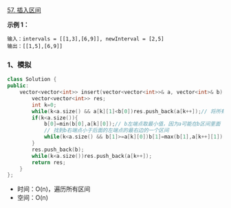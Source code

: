 [57. 插入区间](https://leetcode.cn/problems/insert-interval/)

**示例 1：**

```
输入：intervals = [[1,3],[6,9]], newInterval = [2,5]
输出：[[1,5],[6,9]]
```



### 1、模拟

```cpp
class Solution {
public:
    vector<vector<int>> insert(vector<vector<int>>& a, vector<int>& b) {
        vector<vector<int>> res;
        int k=0;
        while(k<a.size() && a[k][1]<b[0])res.push_back(a[k++]);// 将所有在新区间 b 之前的区间加入结果
        if(k<a.size()){
            b[0]=min(b[0],a[k][0]);// b左端点取最小值，因为a可能在b区间里面
            // 找到b右端点小于后面的左端点的最右边的一个区间
            while(k<a.size() && b[1]>=a[k][0])b[1]=max(b[1],a[k++][1]);
        }
        res.push_back(b);
        while(k<a.size())res.push_back(a[k++]);
        return res;
    }
};
```

- 时间：O(n)，遍历所有区间
- 空间：O(n)